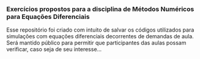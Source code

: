 ### Exercícios propostos para a disciplina de Métodos Numéricos para Equações Diferenciais

Esse repositório foi criado com intuito de salvar os códigos utilizados para simulações com equações diferenciais
decorrentes de demandas de aula. Será mantido público para permitir que participantes das aulas possam verificar,
caso seja de seu interesse...
